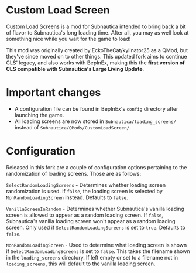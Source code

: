# Custom Load Screen

Custom Load Screens is a mod for Subnautica intended to bring back a bit of flavor to Subnautica's long loading time. After all, you may as well look at something nice while you wait for the game to load!

This mod was originally created by EckoTheCat/kylinator25 as a QMod, but they've since moved on to other things. This updated fork aims to continue CLS' legacy, and also works with BepInEx, making this the **first version of CLS compatible with Subnautica's Large Living Update**.

# Important changes
 - A configuration file can be found in BepInEx's `config` directory after launching the game.
 - All loading screens are now stored in `Subnautica/loading_screens/` instead of `Subnautica/QMods/CustomLoadScreen/`.

# Configuration

Released in this fork are a couple of configuration options pertaining to the randomization of loading screens. Those are as follows:

`SelectRandomLoadingScreens` - Determines whether loading screen randomization is used. If `false`, the loading screen is selected by `NonRandomLoadingScreen` instead. Defaults to `false`.

`VanillaScreenInRandom` - Determines whether Subnautica's vanilla loading screen is allowed to appear as a random loading screen. If `false`, Subnautica's vanilla loading screen won't appear as a random loading screen. Only used if `SelectRandomLoadingScreens` is set to `true`. Defaults to `false`.

`NonRandomLoadingScreen` - Used to determine what loading screen is shown if `SelectRandomLoadingScreens` is set to `false`. This takes the filename shown in the `loading_screens` directory. If left empty or set to a filename not in `loading_screens`, this will default to the vanilla loading screen.